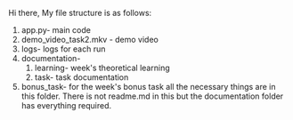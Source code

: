 Hi there,
My file structure is as follows:
1. app.py- main code
2. demo_video_task2.mkv - demo video
3. logs- logs for each run
4. documentation-
   1. learning- week's theoretical learning
   2. task- task documentation
5. bonus_task- for the week's bonus task all the necessary things are in this folder. There is not readme.md in this but the documentation folder has everything required.